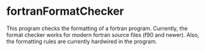 # fortranFormatChecker
This program checks the formatting of a fortran program. Currently, the format checker works for modern fortran source files (f90 and newer). Also, the formatting rules are currently hardwired in the program.

